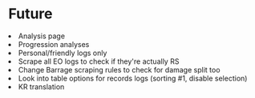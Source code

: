 <div>
  <p>
    <h1>Future</h1>
    <li>Analysis page</li>
    <li>Progression analyses</li>
    <li>Personal/friendly logs only</li>
    <li>Scrape all EO logs to check if they're actually RS</li>
    <li>Change Barrage scraping rules to check for damage split too</li>
    <li>Look into table options for records logs (sorting #1, disable selection)</li>
    <li>KR translation</li>
  </p>
</div>
